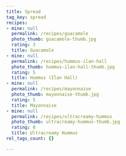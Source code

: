 ```yaml
---
title: Spread
tag_key: spread
recipes:
- mine: null
  permalink: /recipes/guacamole
  photo_thumb: guacamole-thumb.jpg
  rating: 3
  title: Guacamole
- mine: null
  permalink: /recipes/hummus-ilan-hall
  photo_thumb: hummus-ilan-hall-thumb.jpg
  rating: 5
  title: Hummus (Ilan Hall)
- mine: null
  permalink: /recipes/mayonnaise
  photo_thumb: mayonnaise-thumb.jpg
  rating: 5
  title: Mayonnaise
- mine: null
  permalink: /recipes/ultracreamy-hummus
  photo_thumb: ultracreamy-hummus-thumb.jpg
  rating: 0
  title: Ultracreamy Hummus
rel_tags_count: {}

---
```

